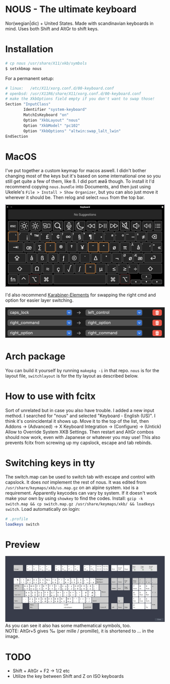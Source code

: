 # NOUS - The ultimate keyboard
Nor(wegian|dic) + United States. Made with scandinavian keyboards in mind. Uses both Shift and AltGr to shift keys.

# Installation
```sh
# cp nous /usr/share/X11/xkb/symbols
$ setxkbmap nous
```
For a permanent setup:
```sh
# linux:   /etc/X11/xorg.conf.d/00-keyboard.conf
# openbsd: /usr/X11R6/share/X11/xorg.conf.d/00-keyboard.conf
# make the XkbOptions field empty if you don't want to swap those!
Section "InputClass"
        Identifier "system-keyboard"
        MatchIsKeyboard "on"
        Option "XkbLayout" "nous"
        Option "XkbModel" "pc102"
        Option "XkbOptions" "altwin:swap_lalt_lwin"
EndSection
```

# MacOS
I've put together a custom keymap for macos aswell. I didn't bother changing most of the keys but it's based on some international one so you still get quite a few of them, like ß. I did port æøå though. To install it I'd recommend copying `nous.bundle` into Documents, and then just using Ukelele's `File > Install > Show Organizer`, but you can also just move it wherever it should be. Then relog and select `nous` from the top bar.

![MacOS layout](macos.png)

I'd also recommend [Karabiner-Elements](https://karabiner-elements.pqrs.org/) for swapping the right cmd and option for easier layer switching.

![Karabin remap](karabin.png)

# Arch package
You can build it yourself by running `makepkg -i` in that repo. `nous` is for the layout file, `switchlayout` is for the tty layout as described below.

# How to use with fcitx
Sort of unrelated but in case you also have trouble. I added a new input method. I searched for "nous" and selected "Keyboard - English (US)". I think it's conincidental it shows up. Move it to the top of the list, then Addons -> (Advanced) -> X Keyboard Integration -> (Configure) -> (Untick) Allow to Override System XKB Settings. Then restart and AltGr combos should now work, even with Japanese or whatever you may use! This also prevents fcitx from screwing up my capslock, escape and tab rebinds.

# Switching keys in tty
The switch.map can be used to switch tab with escape and control with capslock. It does *not* implement the rest of nous. It was edited from `/usr/share/keymaps/xkb/us.map.gz` on an alpine system. `kbd` is a requirement. Apparently keycodes can vary by system. If it doesn't work make your own by using `showkey` to find the codes. Install: `gzip -k switch.map && cp switch.map.gz /usr/share/keymaps/xkb/ && loadkeys switch`. Load automatically on login:
```sh
# .profile
loadkeys switch
```

# Preview
![preview](preview.png)
As you can see it also has some mathematical symbols, too.\
NOTE: AltGr+5 gives ‰ (per mille / promille), it is shortened to ... in the image.

# TODO
* Shift + AltGr + F2 → 1/2 etc
* Utilize the key between Shift and Z on ISO keyboards
